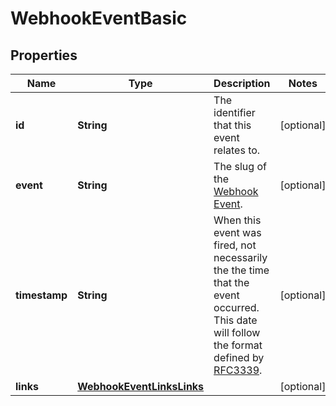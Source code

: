 

# WebhookEventBasic


## Properties

| Name | Type | Description | Notes |
|------------ | ------------- | ------------- | -------------|
|**id** | **String** | The identifier that this event relates to. |  [optional] |
|**event** | **String** | The slug of the [Webhook Event](https://developers.intellihr.io/docs/v1/). |  [optional] |
|**timestamp** | **String** | When this event was fired, not necessarily the the time that the event occurred. This date will follow the format defined by [RFC3339](https://tools.ietf.org/html/rfc3339#section-5.6). |  [optional] |
|**links** | [**WebhookEventLinksLinks**](WebhookEventLinksLinks.md) |  |  [optional] |



